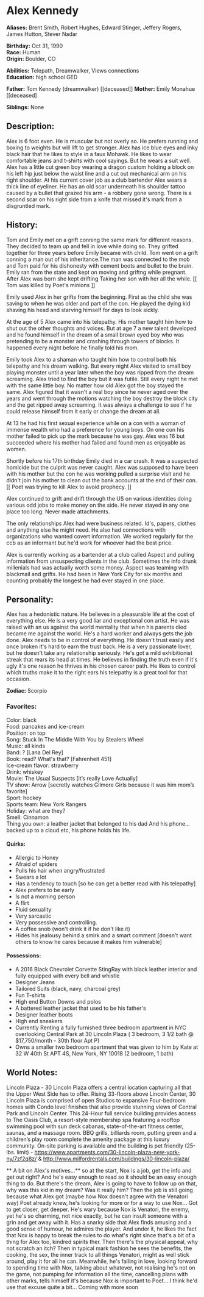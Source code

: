 # Alex Kennedy
**Aliases:** Brent Smith, Robert Hughes, Edward Stinger, Jeffery Rogers, James Hutton, Stever Nadar

**Birthday:** Oct 31, 1990  
**Race:** Human   
**Origin:** Boulder, CO  

**Abilities:** Telepath, Dreamwalker, Views connections  
**Education:** high school GED  

**Father:** Tom Kennedy (dreamwalker) [[deceased]]
**Mother:**  Emily Monahue [[deceased]

**Siblings:** None

## Description:

Alex is 6 foot even. He is muscular but not overly so. He prefers running and boxing to weights but will lift to get stronger. Alex has ice blue eyes and inky black hair that he likes to style in a faux Mohawk. He likes to wear comfortable jeans and t-shirts with cool sayings. But he wears a suit well. Alex has a little cut green boy wearing a dragon custom holding a block on his left hip just below the waist line and a cut out mechanical arm on his right shoulder. At his current cover job as a club bartender Alex wears a thick line of eyeliner. He has an old scar underneath his shoulder tattoo caused by a bullet that grazed his arm - a robbery gone wrong.  There is a second scar on his right side from a knife that missed it's mark from a disgruntled mark.

## History:

Tom and Emily met on a grift conning the same mark for different reasons. They decided to team up and fell in love while doing so.  They grifted together for three years before Emily became with child. Tom went on a grift conning a man out of his inheritance.The man was connected to the mob and Tom paid for his dishonesty with cement boots and bullet to the brain. Emily ran from the state and kept on moving and griftng while pregnant.  After Alex was born she kept drifting Taking her son with her all the while.  [[ Tom was killed by Poet's minions ]]

Emily used Alex in her grifts from the beginning.  First as the child she was saving to when he was older and part of the con.  He played the dying kid shaving his head and starving himself for days to look sickly.


At the age of 5 Alex came into his telepathy.  His mother taught him how to shut out the other thoughts and voices.  But at age 7 a new talent developed and he found himself in the dream of a small brown eyed boy who was pretending to be a monster and crashing through towers of blocks.  It happened every night before he finally told his mom.  

Emily took Alex to a shaman who taught him how to control both his telepathy and his dream walking.  But every night Alex visited to small boy playing monster until a year later when the boy was ripped from the dream screaming.  Alex tried to find the boy but it was futile.  Still every night he met with the same little boy.  No matter how old Alex got the boy stayed the same.  Alex figured that it wasn't a real boy since he never aged over the years and went through the motions watching the boy destroy the block city and the get ripped away screaming.   It was always a challenge to see if he could release himself from it early or change the dream at all.

At 13 he had his first sexual experience while on a con with a woman of immense wealth who had a preference for young boys. On one con his mother failed to pick up the mark because he was gay.  Alex was 16 but succeeded where his mother had failed and found men as enjoyable as women.

Shortly before his 17th birthday Emily died in a car crash.  It was a suspected homicide but the culprit was never caught. Alex was supposed to have been with his mother but the con he was working pulled a surprise visit and he didn't join his mother to clean out the bank accounts at the end of their con. [[ Poet was trying to kill Alex to avoid prophecy. ]]

Alex continued to grift and drift through the US on various identities doing various odd jobs to make money on the side.  He never stayed in any one place too long.  Never made attachments. 

The only relationships Alex had were business related.  Id's, papers, clothes and anything else he might need.  He also had connections with organizations who wanted covert information.  We worked regularly for the ccb as an informant but he'd work for whoever had the best price.  

Alex is currently working as a bartender at a club called Aspect and pulling information from unsuspecting clients in the club.  Sometimes the info drunk millenials had was actually worth some money.  Aspect was teaming with blackmail and grifts.  He had been in New York City for six months and counting probably the longest he had ever stayed in one place.

## Personality:

Alex has a hedonistic nature.  He believes in a pleasurable life at the cost of everything else.  He is a very good liar and exceptional con artist. He was raised with an us against the world mentality that when his parents died became me against the world. He's a hard worker and always gets the job done. Alex needs to be in control of everything.  He doesn't trust easily and once broken it's hard to earn the trust back.  He is a very passionate lover, but he doesn't take any relationship seriously.  He's got a mild exhibitionist streak that rears its head at times.  He believes in finding the truth even if it's ugly it's one reason he thrives in his chosen career path.  He likes to control which truths make it to the right ears his telepathy is a great tool for that occasion.  


**Zodiac:** Scorpio

### Favorites:
Color: black  
Food: pancakes and ice-cream  
Position: on top  
Song: Stuck In The Middle With You by Stealers Wheel  
Music: all kinds  
Band: ? [Lana Del Rey]  
Book: read? What's that? [Fahrenheit 451]  
Ice-cream flavor: strawberry  
Drink: whiskey  
Movie: The Usual Suspects [it’s really Love Actually]  
TV show: Arrow [secretly watches Gilmore Girls because it was him mom’s favorite]  
Sport: hockey   
Sports team: New York Rangers  
Holiday: what are they?  
Smell: Cinnamon  
Thing you own: a leather jacket that belonged to his dad And his phone… backed up to a cloud etc, his phone holds his life.  

#### Quirks:
* Allergic to Honey
* Afraid of spiders
* Pulls his hair when angry/frustrated
* Swears a lot
* Has a tendency to touch [so he can get a better read with his telepathy]
* Alex prefers to be early
* Is not a morning person
* A flirt
* Fluid sexuality
* Very sarcastic
* Very possessive and controlling.
* A coffee snob (won't drink it if he don't like it)
* Hides his jealousy behind a smirk and a smart comment [doesn't want others to know he cares because it makes him vulnerable]

#### Possessions:
* A 2016 Black Chevrolet Corvette StingRay with black leather interior and fully equipped with every bell and whistle
* Designer Jeans
* Tailored Suits (black, navy, charcoal grey)
* Fun T-shirts
* High end Button Downs and polos
* A battered leather jacket that used to be his father's
* Designer leather boots
* High end sneakers
* Currently Renting a fully furnished three bedroom apartment in NYC overlooking Central Park at 30 Lincoln Plaza ( 3 bedroom, 3 1/2 bath @ $17,750/month - 30th floor Apt P) 
* Owns a smaller two bedroom apartment that was given to him by Kate at 32 W 40th St APT 4S, New York, NY 10018 (2 bedroom, 1 bath)


## World Notes:

Lincoln Plaza - 30 Lincoln Plaza offers a central location capturing all that the Upper West Side has to offer. Rising 33-floors above Lincoln Center, 30 Lincoln Plaza is comprised of open Studios to expansive Four-bedroom homes with Condo level finishes that also provide stunning views of Central Park and Lincoln Center. This 24-Hour full service building provides access to The Oasis Club, a resort-style membership spa featuring a rooftop swimming pool with sun deck cabanas, state-of-the-art fitness center, saunas, and a massage room. BBQ grills, billiards room, putting green and a children’s play room complete the amenity package at this luxury community. On-site parking is available and the building is pet friendly (25-lbs. limit) - https://www.apartments.com/30-lincoln-plaza-new-york-ny/7zf2q8z/ & http://www.milfordrentals.com/buildings/30-lincoln-plaza/


** A bit on Alex's motives...** 
so at the start, Nox is a job, get the info and get out right? And he's easy enough to read so it should be an easy enough thing to do. But there's the dream, Alex is going to have to follow up on that, why was this kid in my dream? Was it really him? Then the job is still going because what Alex got (maybe how Nox doesn't agree with the Venatori way) Poet already knew, he's looking for more or for a way to use Nox... Got to get closer, get deeper. He's wary because Nox is Venatori, the enemy, yet he's so charming, not nice exactly, but he can insult someone with a grin and get away with it. Has a snarky side that Alex finds amusing and a good sense of humour, he admires the player. And under it, he likes the fact that Nox is happy to break the rules to do what's right since that's a bit of a thing for Alex too, kindred spirits ther. Then there's the physical appeal, why not scratch an itch? Then in typical mark fashion he sees the benefits, the cooking, the sex, the inner track to all things Venatori, might as well stick around, play it for all he can. Meanwhile, he's falling in love, looking forward to spending time with Nox, talking about whatever, not realising he's not on the game, not pumping for information all the time, cancelling plans with other marks, tells himself it's because Nox is important to Poet... I think he'd use that excuse quite a bit...
Coming with more soon
<!--stackedit_data:
eyJoaXN0b3J5IjpbNzQ3NzcwNDgwLDgzMzk1NDI5N119
-->